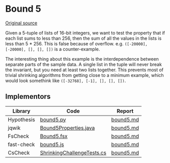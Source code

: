 # Bound 5

[Original source](https://github.com/mc-imperial/hypothesis-ecoop-2020-artifact/tree/master/smartcheck-benchmarks/evaluations/bound5)

Given a 5-tuple of
lists of 16-bit integers, we want to test the property that if each list sums
to less than 256, then the sum of all the values in the lists is less than
5 \* 256. This is false because of overflow. e.g.
`([-20000], [-20000], [], [], [])` is a counter-example.

The interesting thing about this example is the interdependence between separate parts of the sample data.
A single list in the tuple will never break the invariant, but you need at least two lists together.
This prevents most of trivial shrinking algorithms from getting close to a minimum example,
which would look somethink like `([-32768], [-1], [], [], [])`.

## Implementors

| Library    | Code                                                                                                | Report                                                      |
| ---------- | --------------------------------------------------------------------------------------------------- | ----------------------------------------------------------- |
| Hypothesis | [bound5.py](/pbt-libraries/hypothesis/challenges/bound5.py)                                         | [bound5.md](/pbt-libraries/hypothesis/challenges/bound5.md) |
| jqwik      | [Bound5Properties.java](/pbt-libraries/jqwik/src/test/java/challenges/bound5/Bound5Properties.java) | [bound5.md](/pbt-libraries/jqwik/reports/bound5.md)         |
| FsCheck    | [Bound5.fsx](/pbt-libraries/fscheck/challenges/Bound5.fsx)                                          | [bound5.md](/pbt-libraries/fscheck/challenges/bound5.md)    |
| fast-check | [bound5.js](/pbt-libraries/fast-check/challenges/bound5.js)                                         | [bound5.md](/pbt-libraries/fast-check/reports/bound5.md)    |
| CsCheck    |[ShrinkingChallengeTests.cs](/pbt-libraries/cscheck/ShrinkingChallengeTests.cs#L12)|[bound5.md](/pbt-libraries/cscheck/reports/bound5.md)|
